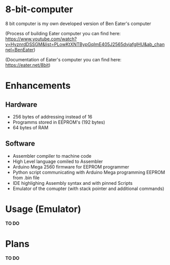 # 8-bit-computer

8 bit computer is my own developed version of Ben Eater's computer

(Process of building Eater computer you can find here: https://www.youtube.com/watch?v=HyznrdDSSGM&list=PLowKtXNTBypGqImE405J2565dvjafglHU&ab_channel=BenEater)

(Documentation of Eater's computer you can find here: https://eater.net/8bit)

# Enhancements

## Hardware

- 256 bytes of addressing instead of 16 
- Programms stored in EEPROM's (192 bytes)
- 64 bytes of RAM

## Software

- Assembler compiler to machine code
- High Level language comiled to Assembler
- Arduino Mega 2560 firmware for EEPROM programmer 
- Python script communicating with Arduino Mega programming EEPROM from .bin file
- IDE highlighing Assembly syntax and with pinned Scripts
- Emulator of the comupter (with stack pointer and additional commands)

# Usage (Emulator)

**TO DO**

# Plans

**TO DO**

